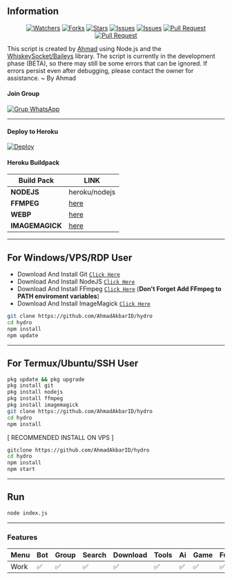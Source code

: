 ## Information

<div align="center">
<a href="https://github.com/AhmadAkbarID/hydro/watchers"><img title="Watchers" src="https://img.shields.io/github/watchers/AhmadAkbarID/hydro?label=Watchers&color=green&style=flat-square"></a>
<a href="https://github.com/AhmadAkbarID/hydro/network/members"><img title="Forks" src="https://img.shields.io/github/forks/AhmadAkbarID/hydro?label=Forks&color=blue&style=flat-square"></a>
<a href="https://github.com/AhmadAkbarID/hydro/stargazers"><img title="Stars" src="https://img.shields.io/github/stars/AhmadAkbarID/hydro?label=Stars&color=yellow&style=flat-square"></a>
<a href="https://github.com/AhmadAkbarID/hydro/issues"><img title="Issues" src="https://img.shields.io/github/issues/AhmadAkbarID/hydro?label=Issues&color=success&style=flat-square"></a>
<a href="https://github.com/AhmadAkbarID/hydro/issues?q=is%3Aissue+is%3Aclosed"><img title="Issues" src="https://img.shields.io/github/issues-closed/AhmadAkbarID/hydro?label=Issues&color=red&style=flat-square"></a>
<a href="https://github.com/AhmadAkbarID/hydro/pulls"><img title="Pull Request" src="https://img.shields.io/github/issues-pr/AhmadAkbarID/hydro?label=PullRequest&color=success&style=flat-square"></a>
<a href="https://github.com/AhmadAkbarID/hydro/pulls?q=is%3Apr+is%3Aclosed"><img title="Pull Request" src="https://img.shields.io/github/issues-pr-closed/AhmadAkbarID/hydro?label=PullRequest&color=red&style=flat-square"></a>
</div>

This script is created by [Ahmad](https://github.com/AhmadAkbarID) using Node.js and the [WhiskeySocket/Baileys](https://github.com/WhiskeySockets/Baileys) library. The script is currently in the development phase (BETA), so there may still be some errors that can be ignored. If errors persist even after debugging, please contact the owner for assistance. ~ By Ahmad

#### Join Group
[![Grup WhatsApp](https://img.shields.io/badge/WhatsApp%20Group-25D366?style=for-the-badge&logo=whatsapp&logoColor=white)](https://chat.whatsapp.com/LqCKICVcCgiJcrxttSRci3) 

---
#### Deploy to Heroku
[![Deploy](https://www.herokucdn.com/deploy/button.svg)](https://heroku.com/deploy?template=https://github.com/AhmadAkbarID/hydro)

#### Heroku Buildpack
| Build Pack | LINK |
|--------|--------|
| **NODEJS** | heroku/nodejs |
| **FFMPEG** | [here](https://github.com/jonathanong/heroku-buildpack-ffmpeg-latest) |
| **WEBP** | [here](https://github.com/clhuang/heroku-buildpack-webp-binaries.git) |
| **IMAGEMAGICK** | [here](https://github.com/DuckyTeam/heroku-buildpack-imagemagick) |

---
## For Windows/VPS/RDP User
* Download And Install Git [`Click Here`](https://git-scm.com/downloads)
* Download And Install NodeJS [`Click Here`](https://nodejs.org/en/download)
* Download And Install FFmpeg [`Click Here`](https://ffmpeg.org/download.html) (**Don't Forget Add FFmpeg to PATH enviroment variables**)
* Download And Install ImageMagick [`Click Here`](https://imagemagick.org/script/download.php)

```bash
git clone https://github.com/AhmadAkbarID/hydro
cd hydro
npm install
npm update
```
---
## For Termux/Ubuntu/SSH User
```bash
pkg update && pkg upgrade
pkg install git
pkg install nodejs
pkg install ffmpeg
pkg install imagemagick
git clone https://github.com/AhmadAkbarID/hydro
cd hydro
npm install
```

[ RECOMMENDED INSTALL ON VPS ]
```bash
gitclone https://github.com/AhmadAkbarID/hydro
cd hydro
npm install
npm start
```

---

## Run
```bash
node index.js
```
---

### Features
| Menu     | Bot | Group | Search | Download | Tools | Ai | Game | Fun | Owner |
| -------- | --- | ----- | ------ | -------- | ----- | -- | ---- | --- | ----- |
| Work     |  ✅  |   ✅   |    ✅    |     ✅     |   ✅   | ✅ |   ✅   |  ✅  |    ✅    |

